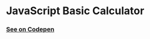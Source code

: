 # JavaScript Basic Calculator
      
    
### [See on Codepen](https://codepen.io/Sinister_Doc/pen/dyjXmaJ)
